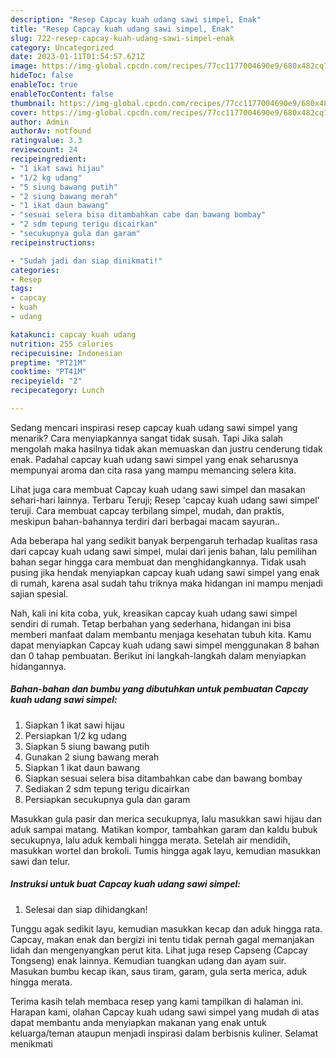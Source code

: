 ```yaml
---
description: "Resep Capcay kuah udang sawi simpel, Enak"
title: "Resep Capcay kuah udang sawi simpel, Enak"
slug: 722-resep-capcay-kuah-udang-sawi-simpel-enak
category: Uncategorized
date: 2023-01-11T01:54:57.621Z
image: https://img-global.cpcdn.com/recipes/77cc1177004690e9/680x482cq70/capcay-kuah-udang-sawi-simpel-foto-resep-utama.jpg
hideToc: false
enableToc: true
enableTocContent: false
thumbnail: https://img-global.cpcdn.com/recipes/77cc1177004690e9/680x482cq70/capcay-kuah-udang-sawi-simpel-foto-resep-utama.jpg
cover: https://img-global.cpcdn.com/recipes/77cc1177004690e9/680x482cq70/capcay-kuah-udang-sawi-simpel-foto-resep-utama.jpg
author: Admin
authorAv: notfound
ratingvalue: 3.3
reviewcount: 24
recipeingredient:
- "1 ikat sawi hijau"
- "1/2 kg udang"
- "5 siung bawang putih"
- "2 siung bawang merah"
- "1 ikat daun bawang"
- "sesuai selera bisa ditambahkan cabe dan bawang bombay"
- "2 sdm tepung terigu dicairkan"
- "secukupnya gula dan garam"
recipeinstructions:

- "Sudah jadi dan siap dinikmati!"
categories:
- Resep
tags:
- capcay
- kuah
- udang

katakunci: capcay kuah udang 
nutrition: 255 calories
recipecuisine: Indonesian
preptime: "PT21M"
cooktime: "PT41M"
recipeyield: "2"
recipecategory: Lunch

---
```



Sedang mencari inspirasi resep capcay kuah udang sawi simpel yang menarik? Cara menyiapkannya sangat tidak susah. Tapi Jika salah mengolah maka hasilnya tidak akan memuaskan dan justru cenderung tidak enak. Padahal capcay kuah udang sawi simpel yang enak seharusnya mempunyai aroma dan cita rasa yang mampu memancing selera kita.


Lihat juga cara membuat Capcay kuah udang sawi simpel dan masakan sehari-hari lainnya. Terbaru Teruji; Resep &#39;capcay kuah udang sawi simpel&#39; teruji. Cara membuat capcay terbilang simpel, mudah, dan praktis, meskipun bahan-bahannya terdiri dari berbagai macam sayuran..

Ada beberapa hal yang sedikit banyak berpengaruh terhadap kualitas rasa dari capcay kuah udang sawi simpel, mulai dari jenis bahan, lalu pemilihan bahan segar hingga cara membuat dan menghidangkannya. Tidak usah pusing jika hendak menyiapkan capcay kuah udang sawi simpel yang enak di rumah, karena asal sudah tahu triknya maka hidangan ini mampu menjadi sajian spesial.


Nah, kali ini kita coba, yuk, kreasikan capcay kuah udang sawi simpel sendiri di rumah. Tetap berbahan yang sederhana, hidangan ini bisa memberi manfaat dalam membantu menjaga kesehatan tubuh kita. Kamu dapat menyiapkan Capcay kuah udang sawi simpel menggunakan 8 bahan dan 0 tahap pembuatan. Berikut ini langkah-langkah dalam menyiapkan hidangannya.

<!--inarticleads1-->

##### Bahan-bahan dan bumbu yang dibutuhkan untuk pembuatan Capcay kuah udang sawi simpel:

1. Siapkan 1 ikat sawi hijau
1. Persiapkan 1/2 kg udang
1. Siapkan 5 siung bawang putih
1. Gunakan 2 siung bawang merah
1. Siapkan 1 ikat daun bawang
1. Siapkan sesuai selera bisa ditambahkan cabe dan bawang bombay
1. Sediakan 2 sdm tepung terigu dicairkan
1. Persiapkan secukupnya gula dan garam


Masukkan gula pasir dan merica secukupnya, lalu masukkan sawi hijau dan aduk sampai matang. Matikan kompor, tambahkan garam dan kaldu bubuk secukupnya, lalu aduk kembali hingga merata. Setelah air mendidih, masukkan wortel dan brokoli. Tumis hingga agak layu, kemudian masukkan sawi dan telur. 

<!--inarticleads2-->

##### Instruksi untuk buat Capcay kuah udang sawi simpel:


1. Selesai dan siap dihidangkan!

Tunggu agak sedikit layu, kemudian masukkan kecap dan aduk hingga rata. Capcay, makan enak dan bergizi ini tentu tidak pernah gagal memanjakan lidah dan mengenyangkan perut kita. Lihat juga resep Capseng (Capcay Tongseng) enak lainnya. Kemudian tuangkan udang dan ayam suir. Masukan bumbu kecap ikan, saus tiram, garam, gula serta merica, aduk hingga merata. 

Terima kasih telah membaca resep yang kami tampilkan di halaman ini. Harapan kami, olahan Capcay kuah udang sawi simpel yang mudah di atas dapat membantu anda menyiapkan makanan yang enak untuk keluarga/teman ataupun menjadi inspirasi dalam berbisnis kuliner. Selamat menikmati
